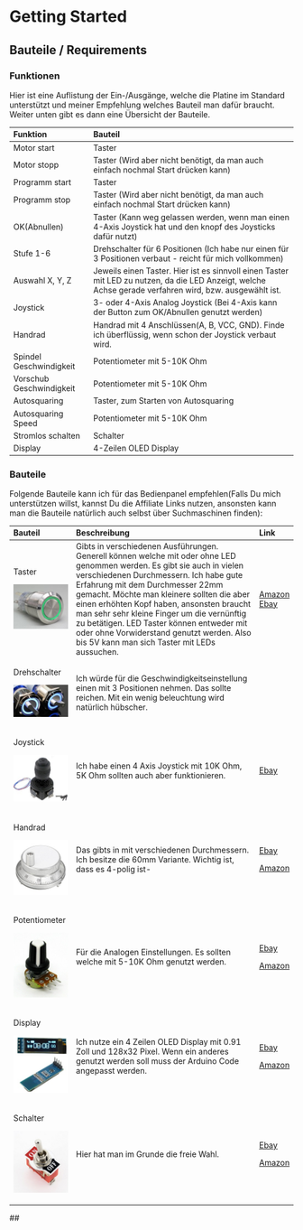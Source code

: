 # Getting Started

## Bauteile / Requirements

### Funktionen

Hier ist eine Auflistung der Ein-/Ausgänge, welche die Platine im Standard unterstützt und meiner Empfehlung welches Bauteil man dafür braucht. Weiter unten gibt es dann eine Übersicht der Bauteile.

| Funktion | Bauteil |
| :--- | :--- |
| Motor start | Taster |
| Motor stopp | Taster \(Wird aber nicht benötigt, da man auch einfach nochmal Start drücken kann\) |
| Programm start | Taster |
| Programm stop | Taster \(Wird aber nicht benötigt, da man auch einfach nochmal Start drücken kann\) |
| OK\(Abnullen\) | Taster \(Kann weg gelassen werden, wenn man einen 4-Axis Joystick hat und den knopf des Joysticks dafür nutzt\) |
| Stufe 1-6 | Drehschalter für 6 Positionen \(Ich habe nur einen für 3 Positionen verbaut - reicht für mich vollkommen\) |
| Auswahl X, Y, Z | Jeweils einen Taster. Hier ist es sinnvoll einen Taster mit LED zu nutzen, da die LED Anzeigt, welche Achse gerade verfahren wird, bzw. ausgewählt ist. |
| Joystick | 3- oder 4-Axis Analog Joystick \(Bei 4-Axis kann der Button zum OK/Abnullen genutzt werden\) |
| Handrad | Handrad mit 4 Anschlüssen\(A, B, VCC, GND\). Finde ich überflüssig, wenn schon der Joystick verbaut wird. |
| Spindel Geschwindigkeit | Potentiometer mit 5-10K Ohm |
| Vorschub Geschwindigkeit | Potentiometer mit 5-10K Ohm |
| Autosquaring | Taster, zum Starten von Autosquaring |
| Autosquaring Speed | Potentiometer mit 5-10K Ohm |
| Stromlos schalten | Schalter |
| Display | 4-Zeilen OLED Display |

### Bauteile

Folgende Bauteile kann ich für das Bedienpanel empfehlen\(Falls Du mich unterstützen willst, kannst Du die Affiliate Links nutzen, ansonsten kann man die Bauteile natürlich auch selbst über Suchmaschinen finden\):

<table>
  <thead>
    <tr>
      <th style="text-align:left">Bauteil</th>
      <th style="text-align:left">Beschreibung</th>
      <th style="text-align:left">Link</th>
    </tr>
  </thead>
  <tbody>
    <tr>
      <td style="text-align:left">
        <p>Taster</p>
        <p>
          <img src="../.gitbook/assets/taster_led.jpg" alt/>
        </p>
      </td>
      <td style="text-align:left">Gibts in verschiedenen Ausf&#xFC;hrungen. Generell k&#xF6;nnen welche
        mit oder ohne LED genommen werden. Es gibt sie auch in vielen verschiedenen
        Durchmessern. Ich habe gute Erfahrung mit dem Durchmesser 22mm gemacht.
        M&#xF6;chte man kleinere sollten die aber einen erh&#xF6;hten Kopf haben,
        ansonsten braucht man sehr sehr kleine Finger um die vern&#xFC;nftig zu
        bet&#xE4;tigen. LED Taster k&#xF6;nnen entweder mit oder ohne Vorwiderstand
        genutzt werden. Also bis 5V kann man sich Taster mit LEDs aussuchen.</td>
      <td
      style="text-align:left"><a href="https://amzn.to/2wyopHt">Amazon</a>
        <br /><a href="http://rover.ebay.com/rover/1/707-53477-19255-0/1?ff3=4&amp;pub=5575576561&amp;toolid=10001&amp;campid=5338665749&amp;customid=&amp;mpre=https%3A%2F%2Fwww.ebay.de%2Fitm%2FSchalter-Taster-beleuchtet-LED-16-19-22mm-Klingel-Druckschalter-Klingeltaster%2F311618190726%3F_trkparms%3Dispr%253D1%26hash%3Ditem488de43d86%3Am%3Am_A8rk6yWEWQO9lL4XBHr-g%26enc%3DAQAEAAACUBPxNw%252BVj6nta7CKEs3N0qXGBKxoyUlyl9wldGRYUmSslFgUNgzk5kEbyqmgR0KEM5KcchTaDnqcbV7ibmbxCq%252B%252Bo7ED4CDceqR58uDOA4fztMJtnsmKMaQd8zn8YJ1Vh27gRT%252FCQgcUXFo0x1oZaH%252Bsa18Hy0Kxa2I5JOuawabl5mPbL0HbLazmCa5eN1hQc60VCfkihg97PFvz1moRdX6iFCZ86rSyrL3IZV0wpQ%252Fux8SiwbBZ2p1juGRJ6%252B56qI4FoSkTdJc8X5T7muY%252FU4zEWsMq%252BJW%252BoiYWDBg1BK%252BuZZE0CmcfVqrsqJAeRAbnqPwypViaf8OPCVKiD7XZlXRDl6xFFe3lSxI5GJmCye4dLhb7pQLSHNXziJvRJs5ZTMMYj0W%252BBSStWw%252BgMdj7nVBrD3N%252FBvOSGwuR8HlSSS5W81BhBf9FOmJyjVEfaAWCwrfQUtHch78yr2YrK91AFa9IN7BOKp8CIll4g4CR%252BCGSns4tDdgGWcGAagwn2Th7EoXs2NDQnfFUDAkJgDzeuxhg5iCWxutQag8tp39w3K4SnL9XTy2IkQliQj5%252BA1FFzowyqfx6%252FYdUojHRXtmGEn8mnb8utfMSu1vRraavbJ32sbhuod9nOTRZoc77rm4hM5C8NVvjAEFQfFSwrR%252BmrIEqYEKU5Y6Fnd60%252F1n2qNgcJVQ1SV0MSNpXXga35G3qpFaFJ8O2HoHtOYXz7Pf7K7kLq%252BwFqcEeKv%252BXo5xt8c5ZQmoRLZlN3YxFAXLd6m8yEwcz6e7SqiZBKvOvZBj8WKY%253D%26checksum%3D31161819072634d3723e04f945f4895b15cbd478fcd5">Ebay</a>
        </td>
    </tr>
    <tr>
      <td style="text-align:left">
        <p>Drehschalter</p>
        <p>
          <img src="../.gitbook/assets/3_position_switch.jpg" alt/>
        </p>
      </td>
      <td style="text-align:left">Ich w&#xFC;rde f&#xFC;r die Geschwindigkeitseinstellung einen mit 3 Positionen
        nehmen. Das sollte reichen. Mit ein wenig beleuchtung wird nat&#xFC;rlich
        h&#xFC;bscher.</td>
      <td style="text-align:left"></td>
    </tr>
    <tr>
      <td style="text-align:left">
        <p>Joystick</p>
        <p>
          <img src="../.gitbook/assets/joystick.jpg" alt/>
        </p>
      </td>
      <td style="text-align:left">Ich habe einen 4 Axis Joystick mit 10K Ohm, 5K Ohm sollten auch aber funktionieren.</td>
      <td
      style="text-align:left"><a href="http://rover.ebay.com/rover/1/707-53477-19255-0/1?ff3=4&amp;pub=5575576561&amp;toolid=10001&amp;campid=5338665749&amp;customid=&amp;mpre=https%3A%2F%2Fwww.ebay.de%2Fsch%2Fi.html%3F_osacat%3D58168%26_odkw%3Ddrehschalter%2B3%2Bled%26_from%3DR40%26_trksid%3Dm570.l1313%26_nkw%3D4%2Baxis%2Bjoystick%26_sacat%3D0">Ebay</a>
        </td>
    </tr>
    <tr>
      <td style="text-align:left">
        <p>Handrad</p>
        <p>
          <img src="../.gitbook/assets/handrad.jpg" alt/>
        </p>
      </td>
      <td style="text-align:left">Das gibts in mit verschiedenen Durchmessern. Ich besitze die 60mm Variante.
        Wichtig ist, dass es 4-polig ist-</td>
      <td style="text-align:left">
        <p><a href="http://rover.ebay.com/rover/1/707-53477-19255-0/1?ff3=4&amp;pub=5575576561&amp;toolid=10001&amp;campid=5338665749&amp;customid=&amp;mpre=https%3A%2F%2Fwww.ebay.de%2Fsch%2Fi.html%3F_osacat%3D0%26_odkw%3Dhandrad%26_from%3DR40%26_trksid%3Dp2334524.m570.l1313.TR12.TRC2.A0.H0.Xhandrad%2Bcnc.TRS0%26_nkw%3Dhandrad%2Bcnc%26_sacat%3D0">Ebay</a>
        </p>
        <p><a href="https://amzn.to/39t1zy1">Amazon</a>
        </p>
      </td>
    </tr>
    <tr>
      <td style="text-align:left">
        <p>Potentiometer</p>
        <p>
          <img src="../.gitbook/assets/poti.jpg" alt/>
        </p>
      </td>
      <td style="text-align:left">F&#xFC;r die Analogen Einstellungen. Es sollten welche mit 5-10K Ohm genutzt
        werden.</td>
      <td style="text-align:left">
        <p><a href="http://rover.ebay.com/rover/1/707-53477-19255-0/1?ff3=4&amp;pub=5575576561&amp;toolid=10001&amp;campid=5338665749&amp;customid=&amp;mpre=https%3A%2F%2Fwww.ebay.de%2Fsch%2Fi.html%3F_odkw%3Dpit%2B10k%26_osacat%3D0%26_from%3DR40%26_trksid%3Dm570.l1313%26_nkw%3Dpoti%2B10k%26_sacat%3D0">Ebay</a>
        </p>
        <p><a href="https://amzn.to/2QOFNym">Amazon</a>
        </p>
      </td>
    </tr>
    <tr>
      <td style="text-align:left">
        <p>Display</p>
        <p>
          <img src="../.gitbook/assets/oleddisplay.jpg" alt/>
        </p>
      </td>
      <td style="text-align:left">Ich nutze ein 4 Zeilen OLED Display mit 0.91 Zoll und 128x32 Pixel. Wenn
        ein anderes genutzt werden soll muss der Arduino Code angepasst werden.</td>
      <td
      style="text-align:left">
        <p><a href="http://rover.ebay.com/rover/1/707-53477-19255-0/1?ff3=4&amp;pub=5575576561&amp;toolid=10001&amp;campid=5338665749&amp;customid=&amp;mpre=https%3A%2F%2Fwww.ebay.de%2Fsch%2Fi.html%3F_osacat%3D0%26_odkw%3Doled%2Bi2c%26_from%3DR40%26_trksid%3Dp2334524.m570.l1313.TR1.TRC0.A0.H0.Xoled%2B0.91.TRS0%26_nkw%3Doled%2B0.91%26_sacat%3D0">Ebay</a>
        </p>
        <p><a href="https://amzn.to/2y6lh5N">Amazon</a>
        </p>
        </td>
    </tr>
    <tr>
      <td style="text-align:left">
        <p>Schalter</p>
        <p>
          <img src="../.gitbook/assets/schalter.jpg" alt/>
        </p>
      </td>
      <td style="text-align:left">Hier hat man im Grunde die freie Wahl.</td>
      <td style="text-align:left">
        <p><a href="http://rover.ebay.com/rover/1/707-53477-19255-0/1?ff3=4&amp;pub=5575576561&amp;toolid=10001&amp;campid=5338665749&amp;customid=&amp;mpre=https%3A%2F%2Fwww.ebay.de%2Fsch%2Fi.html%3F_osacat%3D0%26_odkw%3Doled%2B0.91%26_from%3DR40%26_trksid%3Dp2334524.m570.l1313.TR12.TRC2.A0.H0.X12v%2Bschalte.TRS0%26_nkw%3D12v%2Bschalter%26_sacat%3D0">Ebay</a>
        </p>
        <p><a href="https://amzn.to/3bxkqK2">Amazon</a>
        </p>
      </td>
    </tr>
  </tbody>
</table>## 

